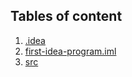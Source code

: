 ## Tables of content
1. [.idea](./.idea)
1. [first-idea-program.iml](./first-idea-program.iml)
1. [src](./src)
